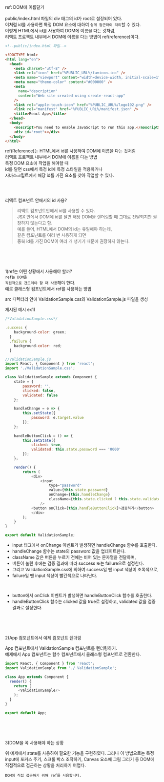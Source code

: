 ref: DOM에 이름달기<br><br>
public/index.html 파일의 div 태그의 id가 root로 설정되어 있다. <br>
이처럼 id를 사용하면 특정 DOM 요소에 대하여 <code>쉽게 접근하여 처리</code>할 수 있다. <br>
이렇게 HTML에서 id를 사용하여 DOM에 이름을 다는 것처럼, <br>
리액트 프로젝트 내부에서 DOM에 이름을 다는 방법이 ref(reference)이다.<br>

```html
<!--public/index.html 파일-->

<!DOCTYPE html>
<html lang="en">
  <head>
    <meta charset="utf-8" />
    <link rel="icon" href="%PUBLIC_URL%/favicon.ico" />
    <meta name="viewport" content="width=device-width, initial-scale=1" />
    <meta name="theme-color" content="#000000" />
    <meta
      name="description"
      content="Web site created using create-react-app"
    />
    <link rel="apple-touch-icon" href="%PUBLIC_URL%/logo192.png" />
    <link rel="manifest" href="%PUBLIC_URL%/manifest.json" />
    <title>React App</title>
  </head>
  <body>
    <noscript>You need to enable JavaScript to run this app.</noscript>
    <div id="root"></div>
  </body>
</html>
```


ref(Reference)는 HTML에서 id를 사용하여 DOM에 이름을 다는 것처럼 <br>
리액트 프로젝트 내부에서 DOM에 이름을 다는 방법<br>
특정 DOM 요소에 작업을 해야할 때<br>
id를 달면 css에서 특정 id에 특정 스타일을 적용하거나 <br>
자바스크립트에서 해당 id를 가진 요소를 찾아 작업할 수 있다.<br>

<br><br>

리액트 컴포넌트 안에서의 id 사용?
>리액트 컴포넌트안에서 id를 사용할 수 있다. <br>
JSX 안에서 DOM에 id를 달면 해당 DOM을 렌더링할 때 그대로 전달되지만 권장하지 않는다고 함.<br>
예를 들어, HTML에서 DOM의 id는 유일해야 하는데, <br>
같은 컴포넌트를 여러 번 사용하게 되면 <br>
중복 id를 가진 DOM이 여러 개 생기기 때문에 권장하지 않는다.



<br><br><br>

1)ref는 어떤 상황에서 사용해야 할까? <br>
<code>ref는 DOM을 직접적으로 건드려야 할 때 사용</code>해야 한다. <br>
예로 클래스형 컴포넌트에서 ref를 사용하는 방법




src 디렉터리 안에 ValidationSample.css와 ValidationSample.js 파일을 생성

제시된 예시
ex1)

```javascript
/*ValidationSample.css*/

.success {
    background-color: green;
  }
  .failure {
    background-color: red;
  }


```


```javascript
//ValidationSample.js
import React, { Component } from 'react';
import './ValidationSample.css';

class ValidationSample extends Component {
    state = {
        password: '',
        clicked: false,
        validated: false
    };

    handleChange = e => {
        this.setState({
            password: e.target.value
        });
    };
    
    handleButtonClick = () => {
        this.setState({
            clicked: true,
            validated: this.state.password === '0000'
        });
    };

    render() {
        return (
            <div>
                <input
                    type="password"
                    value={this.state.password}
                    onChange={this.handleChange}
                    className={this.state.clicked ? this.state.validated ? 'success' : 'failure' : ''}
                />
            <button onClick={this.handleButtonClick}>검증하기</button>
            </div>
        );
    }
}

export default ValidationSample;

```

- input 태그에서 onChange 이벤트가 발생하면 handleChange 함수를 호출한다. 
- handleChange 함수는 state의 password 값을 업데이트한다. 
- className 값은 버튼을 누르기 전에는 비어 있는 문자열을 전달하며, 
- 버튼이 눌린 후에는 검증 결과에 따라 success 또는 failure으로 설정한다. 
- 그리고 ValidationSample.css에 의하여 success일 땐 input 색상이 초록색으로, 
- failure일 땐 input 색상이 빨간색으로 나타난다.

<br>

- button에서 onClick 이벤트가 발생하면 handleButtonClick 함수를 호출한다. 
- handleButtonClick 함수는 clicked 값을 true로 설정하고, 
validated 값을 검증 결과로 설정한다.


<br><br><br>

2)App 컴포넌트에서 예제 컴포넌트 렌더링

App 컴포넌트에서 ValidationSample 컴포넌트를 렌더링하기.<br>
예제에서 App 컴포넌트는 함수 컴포넌트에서 클래스형 컴포넌트로 전환한다.
```javascript
import React, { Component } from 'react';
import ValidationSample from './ ValidationSample';

class App extends Component {
  render() {
    return (
      <ValidationSample/>
    );
  }
}

export default App;
```

<br><br><br>

3)DOM을 꼭 사용해야 하는 상황

위 예제에서 state를 사용하여 필요한 기능을 구현하였다. 
그러나 이 방법으로는 특정 input에 포커스 주기, 스크롤 박스 조작하기, Canvas 요소에 그림 그리기 등 DOM에 직접적으로 접근하는 상황을 처리하기 어렵다. 

<code>DOM에 직접 접근하기 위해 ref를 사용합니다.</code>
